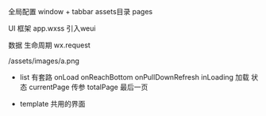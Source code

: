 全局配置
window + tabbar
assets目录 pages

UI 框架
app.wxss 引入weui

数据 
生命周期  wx.request

 /assets/images/a.png

- list 有套路
  onLoad onReachBottom onPullDownRefresh 
  inLoading 加载 状态 
  currentPage  传参
  totalPage 最后一页

- template 
  共用的界面
  <template data={{}}>
  <template name="loading"/>
  API